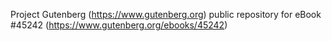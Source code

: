 Project Gutenberg (https://www.gutenberg.org) public repository for eBook #45242 (https://www.gutenberg.org/ebooks/45242)
